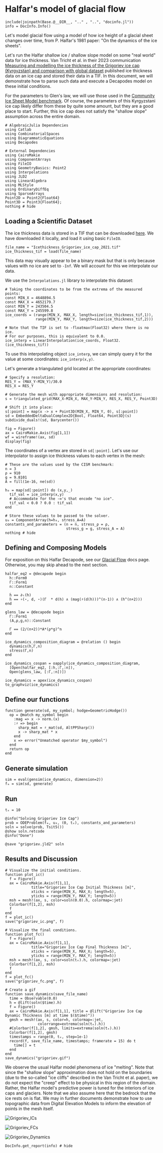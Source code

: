 # Halfar's model of glacial flow

```@setup INFO
include(joinpath(Base.@__DIR__, ".." , "..", "docinfo.jl"))
info = DocInfo.Info()
```

Let's model glacial flow using a model of how ice height of a glacial sheet changes over time, from P. Halfar's 1981 paper: "On the dynamics of the ice sheets". <!--- TODO: Need a link for this -->

Let's run the Halfar shallow ice / shallow slope model on some "real world" data for ice thickness. Van Tricht et al. in their 2023 communication [Measuring and modelling the ice thickness of the Grigoriev ice cap (Kyrgyzstan) and comparison with global dataset](https://tc.copernicus.org/articles/17/4315/2023/tc-17-4315-2023.html) published ice thickness data on an ice cap and stored their data in a TIF. In this document, we will demonstrate how to parse such data and execute a Decapodes model on these initial conditions.

For the parameters to Glen's law, we will use those used in the [Community Ice Sheet Model benchmark](https://cise.ufl.edu/~luke.morris/cism.html). Of course, the parameters of this Kyrgyzstani ice cap likely differ from these by quite some amount, but they are a good place to start. Further, this ice cap does not satisfy the "shallow slope" assumption across the entire domain.

``` @example DEC
# AlgebraicJulia Dependencies
using Catlab
using CombinatorialSpaces
using DiagrammaticEquations
using Decapodes

# External Dependencies
using CairoMakie
using ComponentArrays
using FileIO  
using GeometryBasics: Point2
using Interpolations
using JLD2
using LinearAlgebra
using MLStyle
using OrdinaryDiffEq
using SparseArrays
Point2D = Point2{Float64}
Point3D = Point3{Float64};
nothing # hide
```

## Loading a Scientific Dataset

The ice thickness data is stored in a TIF that can be downloaded [here](https://zenodo.org/api/records/7735970/files-archive). We have downloaded it locally, and load it using basic `FileIO`.

``` @example DEC
file_name = "Icethickness_Grigoriev_ice_cap_2021.tif"
ice_thickness_tif = load(file_name)
```

This data may visually appear to be a binary mask but that is only because values with no ice are set to `-Inf`. We will account for this we interpolate our data.

We use the `Interpolations.jl` library to interpolate this dataset:

``` @example DEC
# Taking the coordinates to be from the extrema of the measured points:
const MIN_X = 4648894.5
const MAX_X = 4652179.7
const MIN_Y = 243504.5
const MAX_Y = 245599.8
ice_coords = (range(MIN_X, MAX_X, length=size(ice_thickness_tif,1)),
              range(MIN_Y, MAX_Y, length=size(ice_thickness_tif,2)))

# Note that the TIF is set to -floatmax(Float32) where there is no ice.
# For our purposes, this is equivalent to 0.0.
ice_interp = LinearInterpolation(ice_coords, Float32.(ice_thickness_tif))
```

To use this interpolating object `ice_interp`, we can simply query it for the value at some coordinates: `ice_interp(x,y)`.

Let's generate a triangulated grid located at the appropriate coordinates:

``` @example DEC
# Specify a resolution:
RES_Y = (MAX_Y-MIN_Y)/30.0
RES_X = RES_Y

# Generate the mesh with appropriate dimensions and resolution:
s = triangulated_grid(MAX_X-MIN_X, MAX_Y-MIN_Y, RES_X, RES_Y, Point3D)

# Shift it into place:
s[:point] = map(x -> x + Point3D(MIN_X, MIN_Y, 0), s[:point])
sd = EmbeddedDeltaDualComplex2D{Bool, Float64, Point3D}(s)
subdivide_duals!(sd, Barycenter())

fig = Figure()
ax = CairoMakie.Axis(fig[1,1])
wf = wireframe!(ax, sd)
display(fig)
```

The coordinates of a vertex are stored in `sd[:point]`. Let's use our interpolator to assign ice thickness values to each vertex in the mesh:

``` @example DEC
# These are the values used by the CISM benchmark:
n = 3
ρ = 910
g = 9.8101
A = fill(1e-16, ne(sd))

h₀ = map(sd[:point]) do (x,y,_)
  tif_val = ice_interp(x,y)
  # Accommodate for the -∞'s that encode "no ice".
  tif_val < 0.0 ? 0.0 : tif_val
end

# Store these values to be passed to the solver.
u₀ = ComponentArray(h=h₀, stress_A=A)
constants_and_parameters = (n = n, stress_ρ = ρ,
                            stress_g = g, stress_A = A)
nothing # hide
```

## Defining and Composing Models

For exposition on this Halfar Decapode, see our [Glacial Flow](../ice_dynamics.md) docs page. Otherwise, you may skip ahead to the next section.

``` @example DEC
halfar_eq2 = @decapode begin
  h::Form0
  Γ::Form1
  n::Constant

  ḣ == ∂ₜ(h)
  ḣ == ∘(⋆, d, ⋆)(Γ  * d(h) ∧ (mag(♯(d(h)))^(n-1)) ∧ (h^(n+2)))
end

glens_law = @decapode begin
  Γ::Form1
  (A,ρ,g,n)::Constant
  
  Γ == (2/(n+2))*A*(ρ*g)^n
end

ice_dynamics_composition_diagram = @relation () begin
  dynamics(h,Γ,n)
  stress(Γ,n)
end

ice_dynamics_cospan = oapply(ice_dynamics_composition_diagram,
  [Open(halfar_eq2, [:h,:Γ,:n]),
  Open(glens_law, [:Γ,:n])])

ice_dynamics = apex(ice_dynamics_cospan)
to_graphviz(ice_dynamics)
```

## Define our functions

``` @example DEC
function generate(sd, my_symbol; hodge=GeometricHodge())
  op = @match my_symbol begin
    :mag => x -> norm.(x)
    :♯ => begin
      sharp_mat = ♯_mat(sd, AltPPSharp())
      x -> sharp_mat * x
    end
    x => error("Unmatched operator $my_symbol")
  end
  return op
end
```

## Generate simulation

``` @example DEC
sim = eval(gensim(ice_dynamics, dimension=2))
fₘ = sim(sd, generate)
```

## Run

``` @example DEC
tₑ = 10

@info("Solving Grigoriev Ice Cap")
prob = ODEProblem(fₘ, u₀, (0, tₑ), constants_and_parameters)
soln = solve(prob, Tsit5())
@show soln.retcode
@info("Done")

@save "grigoriev.jld2" soln
```

## Results and Discussion
<!--- TODO: Create a better method of handling gif creation. 
It leads to a lot of code noise. -->
``` @setup DEC
# Visualize the initial conditions.
function plot_ic()
  f = Figure()
  ax = CairoMakie.Axis(f[1,1],
            title="Grigoriev Ice Cap Initial Thickness [m]",
            xticks = range(MIN_X, MAX_X; length=5),
            yticks = range(MIN_Y, MAX_Y; length=5))
  msh = mesh!(ax, s, color=soln(0.0).h, colormap=:jet)
  Colorbar(f[1,2], msh)
  f
end
f = plot_ic()
save("grigoriev_ic.png", f)

# Visualize the final conditions.
function plot_fc()
  f = Figure()
  ax = CairoMakie.Axis(f[1,1],
            title="Grigoriev Ice Cap Final Thickness [m]",
            xticks = range(MIN_X, MAX_X; length=5),
            yticks = range(MIN_Y, MAX_Y; length=5))
  msh = mesh!(ax, s, color=soln(tₑ).h, colormap=:jet)
  Colorbar(f[1,2], msh)
  f
end
f = plot_fc()
save("grigoriev_fc.png", f)

# Create a gif
function save_dynamics(save_file_name)
  time = Observable(0.0)
  h = @lift(soln($time).h)
  f = Figure()
  ax = CairoMakie.Axis(f[1,1], title = @lift("Grigoriev Ice Cap Dynamic Thickness [m] at time $($time)"))
  gmsh = mesh!(ax, s, color=h, colormap=:jet,
               colorrange=extrema(soln(tₑ).h))
  #Colorbar(f[1,2], gmsh, limits=extrema(soln(tₑ).h))
  Colorbar(f[1,2], gmsh)
  timestamps = range(0, tₑ, step=1e-1)
  record(f, save_file_name, timestamps; framerate = 15) do t
    time[] = t
  end
end
save_dynamics("grigoriev.gif")
```

We observe the usual Halfar model phenomena of ice "melting". Note that since the "shallow slope" approximation does not hold on the boundaries (due to the so-called "ice cliffs" described in the Van Tricht et al. paper), we do not expect the "creep" effect to be physical in this region of the domain. Rather, the Halfar model's predictive power is tuned for the interiors of ice caps and glaciers. Note that we also assume here that the bedrock that the ice rests on is flat. We may in further documents demonstrate how to use topographic data from Digital Elevation Models to inform the elevation of points in the mesh itself.

![Grigoriev_ICs](grigoriev_ic.png)

![Grigoriev_FCs](grigoriev_fc.png)

![Grigoriev_Dynamics](grigoriev.gif)

```@example INFO
DocInfo.get_report(info) # hide
```
